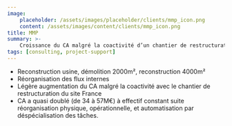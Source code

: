 ```yaml
---
image:
    placeholder: /assets/images/placeholder/clients/mmp_icon.png
    content: /assets/images/content/clients/mmp_icon.png
title: MMP
summary: >-
    Croissance du CA malgré la coactivité d’un chantier de restructuration industrielle impactant 30% de la surface usine.
tags: [consulting, project-support]
---
```


<ul>
	<li>Reconstruction usine, démolition 2000m², reconstruction 4000m²</li>
	<li>Réorganisation des flux internes</li>
	<li>Légère augmentation du CA malgré la coactivité avec le chantier de restructuration du site France</li>
	<li>CA a quasi doublé (de 34 à 57M€) à effectif constant suite réorganisation physique, opérationnelle, et automatisation par déspécialisation des tâches.</li>
</ul>
